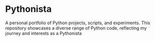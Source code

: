 # Pythonista
A personal portfolio of Python projects, scripts, and experiments. This repository showcases a diverse range of Python code, reflecting my journey and interests as a Pythonista 
